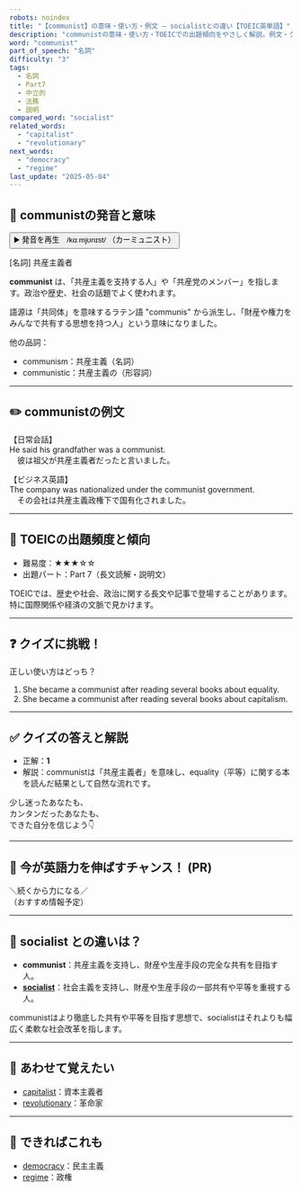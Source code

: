 ```yaml
---
robots: noindex
title: "【communist】の意味・使い方・例文 ― socialistとの違い【TOEIC英単語】"
description: "communistの意味・使い方・TOEICでの出題傾向をやさしく解説。例文・クイズ付きでsocialistとの違いもわかりやすく学べます。"
word: "communist"
part_of_speech: "名詞"
difficulty: "3"
tags:
  - 名詞
  - Part7
  - 中立的
  - 法務
  - 説明
compared_word: "socialist"
related_words:
  - "capitalist"
  - "revolutionary"
next_words:
  - "democracy"
  - "regime"
last_update: "2025-05-04"
---
```


## 🔰 communistの発音と意味

<button class="play-audio" onclick="playTTS('communist')">
  <span class="play-audio-main">
    ▶️ 発音を再生　/kɑːmjʊnɪst/
  </span>
  <span class="play-audio-sub">
    （カーミュニスト）
  </span>
</button>

[名詞] 共産主義者

**communist** は、「共産主義を支持する人」や「共産党のメンバー」を指します。政治や歴史、社会の話題でよく使われます。

語源は「共同体」を意味するラテン語 "communis" から派生し、「財産や権力をみんなで共有する思想を持つ人」という意味になりました。

他の品詞：  
- communism：共産主義（名詞）
- communistic：共産主義の（形容詞）

---

## ✏️ communistの例文

【日常会話】  
He said his grandfather was a communist.  
　彼は祖父が共産主義者だったと言いました。

【ビジネス英語】  
The company was nationalized under the communist government.  
　その会社は共産主義政権下で国有化されました。

---

## 🎯 TOEICの出題頻度と傾向

- 難易度：★★★☆☆
- 出題パート：Part 7（長文読解・説明文）

TOEICでは、歴史や社会、政治に関する長文や記事で登場することがあります。特に国際関係や経済の文脈で見かけます。

---

## ❓ クイズに挑戦！

正しい使い方はどっち？

1. She became a communist after reading several books about equality.  
2. She became a communist after reading several books about capitalism.

---

## ✅ クイズの答えと解説

- 正解：**1**
- 解説：communistは「共産主義者」を意味し、equality（平等）に関する本を読んだ結果として自然な流れです。

少し迷ったあなたも、  
カンタンだったあなたも、  
できた自分を信じよう👇️

---

## 🚀 今が英語力を伸ばすチャンス！ (PR)

<div class="info-center">
＼続くから力になる／<br>  
（おすすめ情報予定）
</div>

---

## 🤔  socialist との違いは？

- **communist**：共産主義を支持し、財産や生産手段の完全な共有を目指す人。
- **[socialist](/word/socialist/)**：社会主義を支持し、財産や生産手段の一部共有や平等を重視する人。

communistはより徹底した共有や平等を目指す思想で、socialistはそれよりも幅広く柔軟な社会改革を指します。

---

## 🧩 あわせて覚えたい

- [capitalist](/word/capitalist/)：資本主義者
- [revolutionary](/word/revolutionary/)：革命家

---

## 📖 できればこれも

- [democracy](/word/democracy/)：民主主義
- [regime](/word/regime/)：政権

<!-- cvid: aid49_bid33 -->
